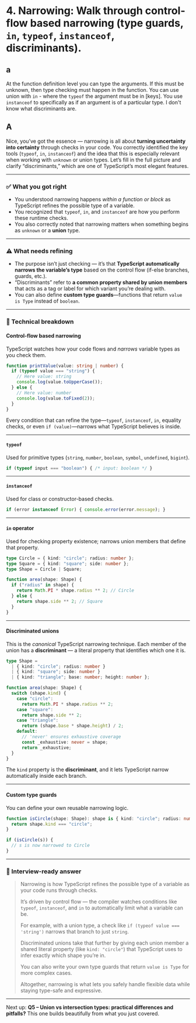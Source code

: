 # 4. **Narrowing:** Walk through control-flow based narrowing (type guards, `in`, `typeof`, `instanceof`, discriminants).

## a

At the function definition level you can type the arguments. If this must be unknown, then type checking must happen in the function. You can use union with `in` - where the `typeof` the argument must be in [keys]. You use `instanceof` to specifically as if an argument is of a particular type. I don't know what discriminants are. 

## A

Nice, you’ve got the essence — narrowing is all about **turning uncertainty into certainty** through checks in your code. You correctly identified the key tools (`typeof`, `in`, `instanceof`) and the idea that this is especially relevant when working with `unknown` or union types. Let’s fill in the full picture and clarify “discriminants,” which are one of TypeScript’s most elegant features.

---

### ✅ What you got right

* You understood narrowing happens *within a function or block* as TypeScript refines the possible type of a variable.
* You recognized that `typeof`, `in`, and `instanceof` are how you perform these runtime checks.
* You also correctly noted that narrowing matters when something begins as `unknown` or a **union** type.

---

### ⚠️ What needs refining

* The purpose isn’t just checking — it’s that **TypeScript automatically narrows the variable’s type** based on the control flow (if-else branches, guards, etc.).
* “Discriminants” refer to **a common property shared by union members** that acts as a tag or label for which variant you’re dealing with.
* You can also define **custom type guards**—functions that return `value is Type` instead of `boolean`.

---

### 🧠 Technical breakdown

#### Control-flow based narrowing

TypeScript watches how your code flows and *narrows* variable types as you check them.

```ts
function printValue(value: string | number) {
  if (typeof value === "string") {
    // Here value: string
    console.log(value.toUpperCase());
  } else {
    // Here value: number
    console.log(value.toFixed(2));
  }
}
```

Every condition that can refine the type—`typeof`, `instanceof`, `in`, equality checks, or even `if (value)`—narrows what TypeScript believes is inside.

---

#### `typeof`

Used for primitive types (`string`, `number`, `boolean`, `symbol`, `undefined`, `bigint`).

```ts
if (typeof input === "boolean") { /* input: boolean */ }
```

---

#### `instanceof`

Used for class or constructor-based checks.

```ts
if (error instanceof Error) { console.error(error.message); }
```

---

#### `in` operator

Used for checking property existence; narrows union members that define that property.

```ts
type Circle = { kind: "circle"; radius: number };
type Square = { kind: "square"; side: number };
type Shape = Circle | Square;

function area(shape: Shape) {
  if ("radius" in shape) {
    return Math.PI * shape.radius ** 2; // Circle
  } else {
    return shape.side ** 2; // Square
  }
}
```

---

#### **Discriminated unions**

This is the *canonical* TypeScript narrowing technique. Each member of the union has a **discriminant** — a literal property that identifies which one it is.

```ts
type Shape =
  | { kind: "circle"; radius: number }
  | { kind: "square"; side: number }
  | { kind: "triangle"; base: number; height: number };

function area(shape: Shape) {
  switch (shape.kind) {
    case "circle":
      return Math.PI * shape.radius ** 2;
    case "square":
      return shape.side ** 2;
    case "triangle":
      return (shape.base * shape.height) / 2;
    default:
      // 'never' ensures exhaustive coverage
      const _exhaustive: never = shape;
      return _exhaustive;
  }
}
```

The `kind` property is the **discriminant**, and it lets TypeScript narrow automatically inside each branch.

---

#### **Custom type guards**

You can define your own reusable narrowing logic.

```ts
function isCircle(shape: Shape): shape is { kind: "circle"; radius: number } {
  return shape.kind === "circle";
}

if (isCircle(s)) {
  // s is now narrowed to Circle
}
```

---

### 💬 Interview-ready answer

> Narrowing is how TypeScript refines the possible type of a variable as your code runs through checks.
>
> It’s driven by control flow — the compiler watches conditions like `typeof`, `instanceof`, and `in` to automatically limit what a variable can be.
>
> For example, with a union type, a check like `if (typeof value === 'string')` narrows that branch to just `string`.
>
> Discriminated unions take that further by giving each union member a shared literal property (like `kind: "circle"`) that TypeScript uses to infer exactly which shape you’re in.
>
> You can also write your own type guards that return `value is Type` for more complex cases.
>
> Altogether, narrowing is what lets you safely handle flexible data while staying type-safe and expressive.

---

Next up: **Q5 – Union vs intersection types: practical differences and pitfalls?**
This one builds beautifully from what you just covered.
